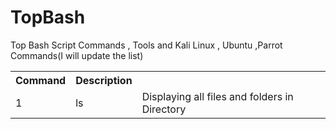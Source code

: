 # TopBash
Top Bash Script Commands , Tools  and Kali Linux , Ubuntu ,Parrot Commands(I will update the list)

<table width="100%" class="table">
<tr>
<th>Command</th>
<th>Description</th>
</tr>
<tr><td>1</td><td><a target="_blank">ls</a></td><td>Displaying all files and folders in Directory</td></tr>
</table>

